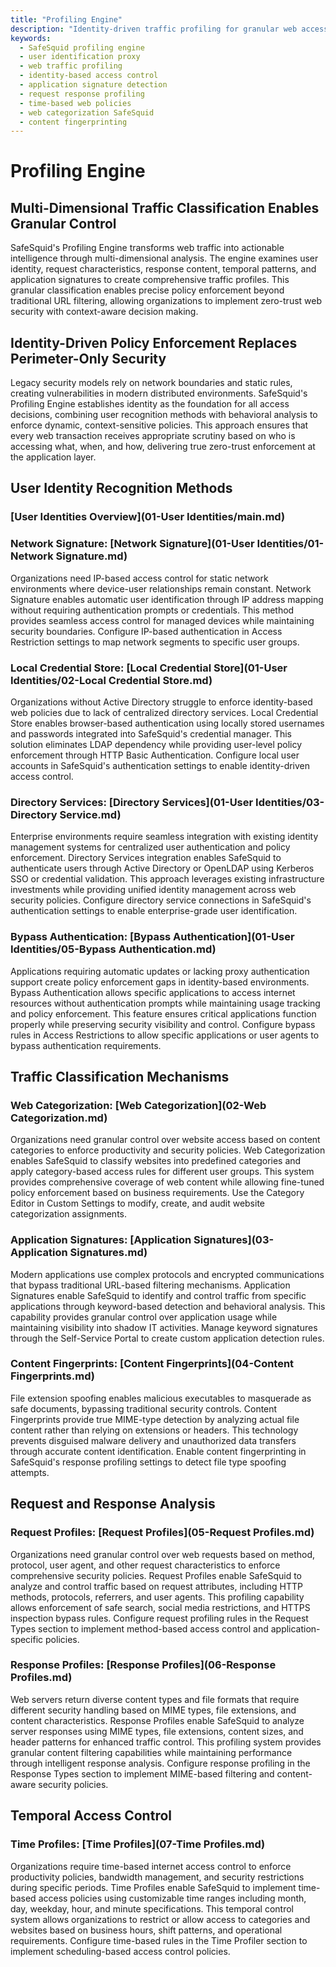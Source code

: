 ```yaml
---
title: "Profiling Engine"
description: "Identity-driven traffic profiling for granular web access control"
keywords:
  - SafeSquid profiling engine
  - user identification proxy
  - web traffic profiling
  - identity-based access control
  - application signature detection
  - request response profiling
  - time-based web policies
  - web categorization SafeSquid
  - content fingerprinting
---
```


# Profiling Engine

## Multi-Dimensional Traffic Classification Enables Granular Control

SafeSquid's Profiling Engine transforms web traffic into actionable intelligence through multi-dimensional analysis. The engine examines user identity, request characteristics, response content, temporal patterns, and application signatures to create comprehensive traffic profiles. This granular classification enables precise policy enforcement beyond traditional URL filtering, allowing organizations to implement zero-trust web security with context-aware decision making.

## Identity-Driven Policy Enforcement Replaces Perimeter-Only Security

Legacy security models rely on network boundaries and static rules, creating vulnerabilities in modern distributed environments. SafeSquid's Profiling Engine establishes identity as the foundation for all access decisions, combining user recognition methods with behavioral analysis to enforce dynamic, context-sensitive policies. This approach ensures that every web transaction receives appropriate scrutiny based on who is accessing what, when, and how, delivering true zero-trust enforcement at the application layer.

## User Identity Recognition Methods

### [User Identities Overview](01-User Identities/main.md)

### Network Signature: [Network Signature](01-User Identities/01-Network Signature.md)
Organizations need IP-based access control for static network environments where device-user relationships remain constant. Network Signature enables automatic user identification through IP address mapping without requiring authentication prompts or credentials. This method provides seamless access control for managed devices while maintaining security boundaries. Configure IP-based authentication in Access Restriction settings to map network segments to specific user groups.

### Local Credential Store: [Local Credential Store](01-User Identities/02-Local Credential Store.md)
Organizations without Active Directory struggle to enforce identity-based web policies due to lack of centralized directory services. Local Credential Store enables browser-based authentication using locally stored usernames and passwords integrated into SafeSquid's credential manager. This solution eliminates LDAP dependency while providing user-level policy enforcement through HTTP Basic Authentication. Configure local user accounts in SafeSquid's authentication settings to enable identity-driven access control.

### Directory Services: [Directory Services](01-User Identities/03-Directory Service.md)
Enterprise environments require seamless integration with existing identity management systems for centralized user authentication and policy enforcement. Directory Services integration enables SafeSquid to authenticate users through Active Directory or OpenLDAP using Kerberos SSO or credential validation. This approach leverages existing infrastructure investments while providing unified identity management across web security policies. Configure directory service connections in SafeSquid's authentication settings to enable enterprise-grade user identification.

### Bypass Authentication: [Bypass Authentication](01-User Identities/05-Bypass Authentication.md)
Applications requiring automatic updates or lacking proxy authentication support create policy enforcement gaps in identity-based environments. Bypass Authentication allows specific applications to access internet resources without authentication prompts while maintaining usage tracking and policy enforcement. This feature ensures critical applications function properly while preserving security visibility and control. Configure bypass rules in Access Restrictions to allow specific applications or user agents to bypass authentication requirements.

## Traffic Classification Mechanisms

### Web Categorization: [Web Categorization](02-Web Categorization.md)
Organizations need granular control over website access based on content categories to enforce productivity and security policies. Web Categorization enables SafeSquid to classify websites into predefined categories and apply category-based access rules for different user groups. This system provides comprehensive coverage of web content while allowing fine-tuned policy enforcement based on business requirements. Use the Category Editor in Custom Settings to modify, create, and audit website categorization assignments.

### Application Signatures: [Application Signatures](03-Application Signatures.md)
Modern applications use complex protocols and encrypted communications that bypass traditional URL-based filtering mechanisms. Application Signatures enable SafeSquid to identify and control traffic from specific applications through keyword-based detection and behavioral analysis. This capability provides granular control over application usage while maintaining visibility into shadow IT activities. Manage keyword signatures through the Self-Service Portal to create custom application detection rules.

### Content Fingerprints: [Content Fingerprints](04-Content Fingerprints.md)
File extension spoofing enables malicious executables to masquerade as safe documents, bypassing traditional security controls. Content Fingerprints provide true MIME-type detection by analyzing actual file content rather than relying on extensions or headers. This technology prevents disguised malware delivery and unauthorized data transfers through accurate content identification. Enable content fingerprinting in SafeSquid's response profiling settings to detect file type spoofing attempts.

## Request and Response Analysis

### Request Profiles: [Request Profiles](05-Request Profiles.md)
Organizations need granular control over web requests based on method, protocol, user agent, and other request characteristics to enforce comprehensive security policies. Request Profiles enable SafeSquid to analyze and control traffic based on request attributes, including HTTP methods, protocols, referrers, and user agents. This profiling capability allows enforcement of safe search, social media restrictions, and HTTPS inspection bypass rules. Configure request profiling rules in the Request Types section to implement method-based access control and application-specific policies.

### Response Profiles: [Response Profiles](06-Response Profiles.md)
Web servers return diverse content types and file formats that require different security handling based on MIME types, file extensions, and content characteristics. Response Profiles enable SafeSquid to analyze server responses using MIME types, file extensions, content sizes, and header patterns for enhanced traffic control. This profiling system provides granular content filtering capabilities while maintaining performance through intelligent response analysis. Configure response profiling in the Response Types section to implement MIME-based filtering and content-aware security policies.

## Temporal Access Control

### Time Profiles: [Time Profiles](07-Time Profiles.md)
Organizations require time-based internet access control to enforce productivity policies, bandwidth management, and security restrictions during specific periods. Time Profiles enable SafeSquid to implement time-based access policies using customizable time ranges including month, day, weekday, hour, and minute specifications. This temporal control system allows organizations to restrict or allow access to categories and websites based on business hours, shift patterns, and operational requirements. Configure time-based rules in the Time Profiler section to implement scheduling-based access control policies.